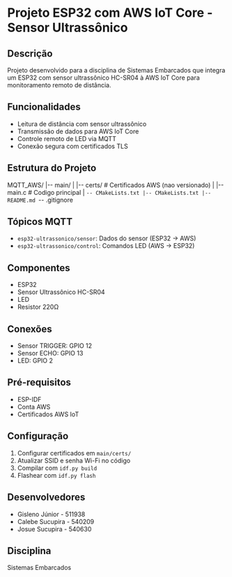 # Projeto ESP32 com AWS IoT Core - Sensor Ultrassônico

## Descrição
Projeto desenvolvido para a disciplina de Sistemas Embarcados que integra um ESP32 com sensor ultrassônico HC-SR04 à AWS IoT Core para monitoramento remoto de distância.

## Funcionalidades
- Leitura de distância com sensor ultrassônico
- Transmissão de dados para AWS IoT Core
- Controle remoto de LED via MQTT
- Conexão segura com certificados TLS

## Estrutura do Projeto
MQTT_AWS/
|-- main/
|   |-- certs/          # Certificados AWS (nao versionado)
|   |-- main.c          # Codigo principal
|   `-- CMakeLists.txt
|-- CMakeLists.txt
|-- README.md
`-- .gitignore

## Tópicos MQTT
- `esp32-ultrassonico/sensor`: Dados do sensor (ESP32 → AWS)
- `esp32-ultrassonico/control`: Comandos LED (AWS → ESP32)

## Componentes
- ESP32
- Sensor Ultrassônico HC-SR04
- LED
- Resistor 220Ω

## Conexões
- Sensor TRIGGER: GPIO 12
- Sensor ECHO: GPIO 13  
- LED: GPIO 2

## Pré-requisitos
- ESP-IDF
- Conta AWS
- Certificados AWS IoT

## Configuração
1. Configurar certificados em `main/certs/`
2. Atualizar SSID e senha Wi-Fi no código
3. Compilar com `idf.py build`
4. Flashear com `idf.py flash`

## Desenvolvedores
- Gisleno Júnior - 511938
- Calebe Sucupira - 540209
- Josue Sucupira - 540630

## Disciplina
Sistemas Embarcados
